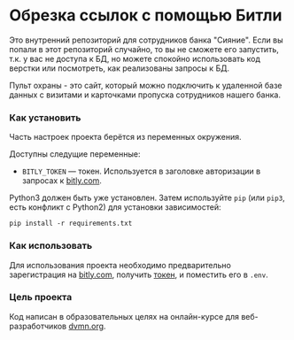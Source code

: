 # Обрезка ссылок с помощью Битли

Это внутренний репозиторий для сотрудников банка "Сияние". Если вы попали в этот репозиторий случайно, то вы не сможете его запустить, т.к. у вас не доступа к БД, но можете спокойно использовать код верстки или посмотреть, как реализованы запросы к БД.

Пульт охраны - это сайт, который можно подключить к удаленной базе данных с визитами и карточками пропуска сотрудников нашего банка.

### Как установить

Часть настроек проекта берётся из переменных окружения.

Доступны следущие переменные:
- `BITLY_TOKEN` — токен. Используется в заголовке авторизации в запросах к [bitly.com](https://app.bitly.com/settings/api/).

Python3 должен быть уже установлен. 
Затем используйте `pip` (или `pip3`, есть конфликт с Python2) для установки зависимостей:
```
pip install -r requirements.txt
```

### Как использовать

Для использования проекта необходимо предварительно зарегистрация на [bitly.com](https://bitly.com/a/sign_up), получить [токен](https://app.bitly.com/settings/api/), и поместить его в `.env`.

### Цель проекта

Код написан в образовательных целях на онлайн-курсе для веб-разработчиков [dvmn.org](https://dvmn.org/).